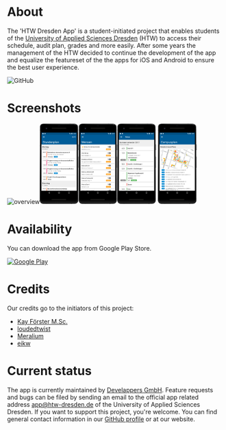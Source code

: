 # About
The 'HTW Dresden App' is a student-initiated project that enables students of the [University of Applied Sciences Dresden](https://www.htw-dresden.de/) (HTW) to access their schedule, audit plan, grades and more easily. After some years the management of the HTW decided to continue the development of the app and equalize the featureset of the the apps for iOS and Android to ensure the best user experience.

![GitHub](https://img.shields.io/github/license/HTWDD/HTWDresden-iOS)

# Screenshots
<img src="Screenshots/Screenshot_Übersicht.png" alt="overview" width="18%"/><img src="Screenshots/Screenshot_Stundenplan.png" alt="timetable" width="18%"/><img src="Screenshots/Screenshot_Mensa.png" alt="canteen" width="18%"/><img src="Screenshots/Screenshot_Noten.png" alt="grades" width="18%"/> 
<img src="Screenshots/Screenshot_Campusplan.png" alt="campus plan" width="18%"/>

# Availability
You can download the app from Google Play Store.

[<img src="https://play.google.com/intl/en_us/badges/images/generic/de_badge_web_generic.png" width="200" alt="Google Play"/>](https://play.google.com/store/apps/details?id=de.htwdd.htwdresden&utm_source=github)

# Credits
Our credits go to the initiators of this project:
* [Kay Förster M.Sc.](https://github.com/FestPlatin)
* [loudedtwist](https://github.com/loudedtwist)
* [Meralium](https://github.com/Meralium)
* [eikw](https://github.com/eikw)

# Current status
The app is currently maintained by [Develappers GmbH](https://www.develappers.de/). Feature requests and bugs can be filed by sending an email to the official app related address app@htw-dresden.de of the University of Applied Sciences Dresden. If you want to support this project, you're welcome. You can find general contact information in our [GitHub profile](https://github.com/DevelappersGmbH) or at our website.
